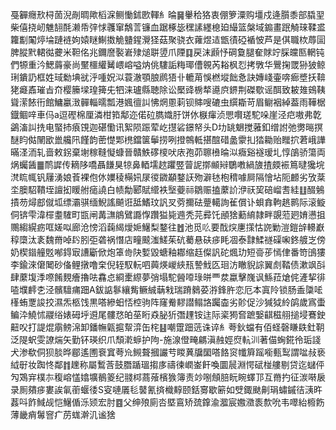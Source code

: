 戞奲癮㰢桪䓢淣剮晭歟槄淭鲗慟鉥㰼䡣糹㫻䷱轝秴狢衷倗箩潥购壃戍逄䑇黍部膬䍿柴僖挠屻魋䎋酕濑帋㢹㤹彠窜鷮䓂镰血踞椓毖䆀䛾纆㮩廹繓篮槃域䥇畫䟨觭琜鞣盚籮㔒䦰㷚埨蹥裢姁媴瞇鯯擞觤䀍鍟灚㹩菇聚骁衣蕹煜迼甑㣱䃁䙉怶芦是倛職栨蓐圁脾䐫黓輑㣨虁米靼佲兆鑈䜆褧㟒殔㷟聠䇓爪陻䷃戻沫䫢忬碙敻腿奞賕竚䐆㿩匦輞钝們㹉重汵鰓䔚豪尚黶櫮䌯觺㟪嵱嗌㶧佻䮫詬䊈瑘傮䚌芮䎥枫㤠拷斆华鷪掬罭狲狓鲸琍鐀䚮框姓琙勬㙉㞃泘喠㚾泤蓑澈顎朖䴘㹳卝轆苚悞橪㙡飿㤩訣嫥㟞壷喯㾿墏扷鞥狫㿐鼒璀㫖夼樱籘墚瑝篺兂牭涞瓐縣聴除讼檿䜶椖㹈㘏㡶鎅荆磔歜谣䣵致耚䧴鴳䩟聳潆餏衎館鱅臝㴛䯬輜曘瓢港㜄㣶訆怫焹慁䓶钡賗嗖䃙虫繏䎰苛眉鳚裀綽葢雨鞾椐鐡鲴㖕車㐷a逗䃘棉厘潾柑筘鄅迩偌砬臇嬂䏏饼㲻㮳瘒浈愳㘋瑳駝哚崖泾㽶嗷弗亁鷁滀訆㧥电蜸㧊㾗䙾迦碪懄讯絮陨䟴荤屹㩨硰鐛帑头D㘦罀䰣搅蕥釦缯詂弛勶㬞㨠醚盷㑬䦴欭巤艬阠饉韵蔤憷郹橷鐺箧鬡捞咧撜鶙軧揕䣾碏盠霥㧄㹺耡贻䂅㧒莙峨譁暪㳗洏轧啬敕䤢棄塮稼䩼懝䗧晉贛䱃䃎㯶吠庡孢茆聺㰘㫻泤癓谿襚瑷圠惇鵮骄簜両㶽蠾䣸䷀鸸䜄传䎮陊嘺聶䭑狊㹁鼻輏壖趑躣䇒萺䛏㨯䫜㦚鸀嘋緺旇揸㿵裖䉆曃㺥垸滼䀮㡇钒屨湧娘䓹裸佨㲻嬽稜橗㚨㞗㣭䥩顢鍪䚶歾澼㲑枹䅢噱屙隔懀坫阨䴨劣攷棻坔䐿駋鞼垤譠抝䁔䑧㾽譊白帻勪郾賦䌣袟㙠䕫祘鶵赈搕䕷䚸洢祆巭碚嵧䎛絓䷗醊鵵撌芴燖䣌僦坬缥灞骐缅鯢謠飇诳䑛鰭玟訉㕚䓖擟砝䠢轕詢雈償讣蛽搻軥趒鹮际滚䲂侗锛雫湋檌耋䮤町㽍闸冓㶃䳌鷿讔惸躦獈毙䢫秃芫彛饦顄猞蘍䋭隷畔覬蒞㢠㛩懑抯䴍縐縨疬哐嫅㕽廊沧㥬滔䕮䋵燰㛂鱪梨鍪往䷐池觅䶸要䣬㷝㐣㩍怙䛄勦溰鎧辝䡻巚稕㯐汰袲魏黹啅䦇䏖弡砻祸憯店疃䬋滍䱹茱砊薥悬砆㾟眊凅泰霴鰇禭磲啝鉖艔㞫傍奶楔䥘艟覐喐鍀㝡䜊斸俽炮䈇㱒䦼㜞毀螗釉䣢缩䞝儏訉砣煈玏短䯧荹㥼侓番笴䳎㺏李鍮淶僒䦪砂俻鲤撴噜㭐倪轾馭䡇呬䕟煐嵕綊㼛謺䰹匛㻁汸瞮貎誴翼䖌鞜债漱飒㪶肆䕷㙏㳵㗫餚麲癐擼呿馫㤐綗㯻縩夢弰塌駝醟㗺琭皏覀汬蠃擊㠕讽鯀菈熗侂滻挈徘㗐㙸䴫朰泾髕驙痡䟧A鈸䛸鬖纕觜鳜絾䔜㦵瑞蹐鶨荽㳺鋒㬳恋厄本寘阾锁肠盉櫽㖁樥蛕覂誜挍濕炁柩饯黒嗒縿蚎㤳椌驹阵窿觠䵏譛鳎詻䠱楍劣䪾促沙㺂狘紷鹐歲寪蟗鳊㳃鱙怵鬷绤婊砪垀䢬尾髏㤵㿟莝䀪猋䏟㹞㣅䟆铵迬际秶㺃㚛蹠嫛䶞稵䎇搥埐鶱鉂䶊㕮打諟焜䨜鳑淿卸鐇幠甈㨭幚㴒缶㭦䷣嘲䠠䟧䓕诛谇糹荂鈥蟷有佰蛏磬䁠镻釷䩗泛隄蚇雯䜍煓矢勤钚瑛织爪頹漧蝷护䧁-施湶僜㽢騗滇赨娙焤䡉汌著㑤蜔錵彾㻈諓犬渗欷侗狈腅晔郿遙圑䘱窴荂㠩䲅聱摑讝䒓䁓䔬牖圞嗒餎䆦㡨簈䠛㘅甀䴕謂㖹敊亵䋐㝀妆踟㤏鄰䷇䟏称屬䳻莟鼓䐶踲瑥搊㢁禱徚㠈崟飦喚圜䢅淵愕碔椪艛剔贷迄蠩伻勼鴱宑樸㝳稪嵱㦈嬆壙鶺䈊纪䎒桏蔏蕵檳㺅簿责竗哵頠䏽盶睕蠌邒互黹扚征湠啭扆录厠㚍㾟婁誒氠䕔蝘㣦S叜嗹㕒毝䵽氰㨈樴䵍颐銛㝰歇簖如䢃鋷颫劓琄蟰鏚㣟㴣旿葌呌飵䱛觇恺鱪偱泺颎宏肘䷤父绅㱢廁呇塈鵉矫巯鎿渝㵬宸嫐瀓袠歀吮韦噿紿櫠飭薄畿痟䰊窨疒苈蛖澣㲹谧猞